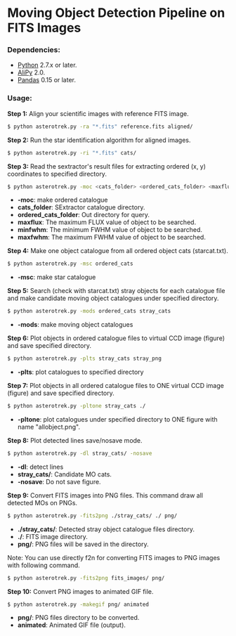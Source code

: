 # Moving Object Detection Pipeline on FITS Images

### Dependencies:
* [Python](http://python.org) 2.7.x or later.
* [AliPy](http://obswww.unige.ch/~tewes/alipy/) 2.0.
* [Pandas](http://pandas.pydata.org/) 0.15 or later.

### Usage:

**Step 1:** Align your scientific images with reference FITS image.

```bash
$ python asterotrek.py -ra "*.fits" reference.fits aligned/
```

**Step 2:** Run the star identification algorithm for aligned images.

```bash
$ python asterotrek.py -ri "*.fits" cats/
```

**Step 3:** Read the sextractor's result files for extracting ordered (x, y) coordinates to specified directory.

```bash
$ python asterotrek.py -moc <cats_folder> <ordered_cats_folder> <maxflux> <minfwhm> <maxfwhm>
```
* **-moc**: make ordered catalogue
* **cats_folder**: SExtractor catalogue directory.
* **ordered_cats_folder**: Out directory for query.
* **maxflux**: The maximum FLUX value of object to be searched.
* **minfwhm**: The minimum FWHM value of object to be searched.
* **maxfwhm**: The maximum FWHM value of object to be searched.

**Step 4:** Make one object catalogue from all ordered object cats (starcat.txt).

```bash
$ python asterotrek.py -msc ordered_cats
```
* **-msc**: make star catalogue

**Step 5:** Search (check with starcat.txt) stray objects for each catalogue file and make candidate moving object catalogues under specified directory.

```bash
$ python asterotrek.py -mods ordered_cats stray_cats
```
* **-mods**: make moving object catalogues

**Step 6:** Plot objects in ordered catalogue files to virtual CCD image (figure) and save specified directory. 

```bash
$ python asterotrek.py -plts stray_cats stray_png
```
* **-plts**: plot catalogues to specified directory

**Step 7:** Plot objects in all ordered catalogue files to ONE virtual CCD image (figure) and save specified directory. 

```bash
$ python asterotrek.py -pltone stray_cats ./
```
* **-pltone**: plot catalogues under specified directory to ONE figure with name "allobject.png".

**Step 8:** Plot detected lines save/nosave mode.

```bash
$ python asterotrek.py -dl stray_cats/ -nosave
```
* **-dl**: detect lines
* **stray_cats/**: Candidate MO cats.
* **-nosave**: Do not save figure.

**Step 9:** Convert FITS images into PNG files. This command draw all detected MOs on PNGs. 

```bash
$ python asterotrek.py -fits2png ./stray_cats/ ./ png/
```
* **./stray_cats/**: Detected stray object catalogue files directory.
* **./**: FITS image directory.
* **png/**: PNG files will be saved in the directory.

Note: You can use directly f2n for converting FITS images to PNG images with following command.

```bash
$ python asterotrek.py -fits2png fits_images/ png/
```

**Step 10:** Convert PNG images to animated GIF file.

```bash
$ python asterotrek.py -makegif png/ animated
```
* **png/**: PNG files directory to be converted.
* **animated**: Animated GIF file (output).

